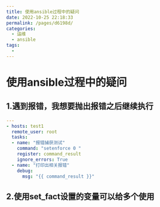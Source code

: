 ```yaml
---
title: 使用ansible过程中的疑问
date: 2022-10-25 22:18:33
permalink: /pages/d6198d/
categories:
  - 运维
  - ansible
tags:
  - 
---
```

# 使用ansible过程中的疑问

## 1.遇到报错，我想要抛出报错之后继续执行

```yml
---
- hosts: test1
  remote_user: root
  tasks:
  - name: "报错捕获测试"
    command: "setenforce 0 "
    register: command_result
    ignore_errors: True
  - name: "打印出相关报错"
    debug: 
      msg: "{{ command_result }}"
```

## 2.使用set_fact设置的变量可以给多个使用